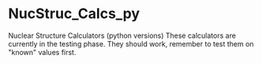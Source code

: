 # NucStruc_Calcs_py
Nuclear Structure Calculators (python versions)
These calculators are currently in the testing phase.
They should work, remember to test them on "known" values first.
